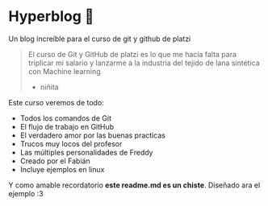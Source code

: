 # Hyperblog 💚
Un blog increíble para el curso de git y github de platzi

>El curso de Git y GitHub de platzi es lo que me hacía falta para triplicar mi salario y lanzarme a la industria del tejido de lana sintética con Machine learning
> - niñita

Este curso veremos de todo:
* Todos los comandos de Git
* El flujo de trabajo en GitHub
* El verdadero amor por las buenas practicas
* Trucos muy locos del profesor
* Las múltiples personalidades de Freddy
* Creado por el Fabián
* Incluye ejemplos en linux

Y como amable recordatorio **este readme.md es un chiste**. Diseñado ara el ejemplo :3


